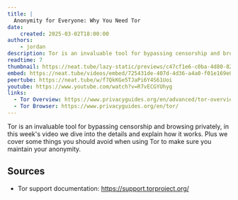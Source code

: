 ```yaml
---
title: |
  Anonymity for Everyone: Why You Need Tor
date:
    created: 2025-03-02T18:00:00
authors:
    - jordan
description: Tor is an invaluable tool for bypassing censorship and browsing privately, in this week's video we dive into the details and explain how it works. Plus we cover some things you should avoid when using Tor to make sure you maintain your anonymity.
readtime: 7
thumbnail: https://neat.tube/lazy-static/previews/c47cf1e6-c0ba-4d80-82fb-fde27e1569c5.jpg
embed: https://neat.tube/videos/embed/725431de-407d-4d36-a4a0-f01e169e0cad
peertube: https://neat.tube/w/f7QkKGe5TJaPi6Y4S61Uoi
youtube: https://www.youtube.com/watch?v=R7vECGYUhyg
links:
  - Tor Overview: https://www.privacyguides.org/en/advanced/tor-overview/
  - Tor Browser: https://www.privacyguides.org/en/tor/
---
```

Tor is an invaluable tool for bypassing censorship and browsing privately, in this week's video we dive into the details and explain how it works. Plus we cover some things you should avoid when using Tor to make sure you maintain your anonymity.

## Sources

- Tor support documentation: <https://support.torproject.org/>
